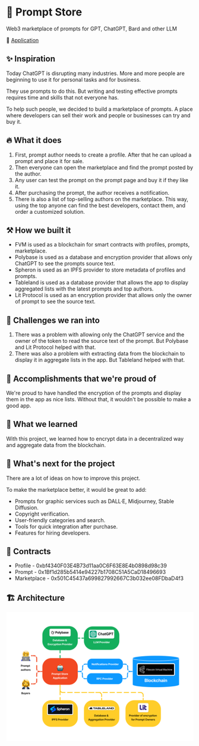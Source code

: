 # 🤖 Prompt Store

Web3 marketplace of prompts for GPT, ChatGPT, Bard and other LLM

🔗 [Application](https://prompt-store-app.vercel.app/)

## ✨ Inspiration

Today ChatGPT is disrupting many industries. More and more people are beginning to use it for personal tasks and for business.

They use prompts to do this. But writing and testing effective prompts requires time and skills that not everyone has.

To help such people, we decided to build a marketplace of prompts. A place where developers can sell their work and people or businesses can try and buy it.

## 🔥 What it does

1. First, prompt author needs to create a profile. After that he can upload a prompt and place it for sale.
2. Then everyone can open the marketplace and find the prompt posted by the author.
3. Any user can test the prompt on the prompt page and buy it if they like it.
4. After purchasing the prompt, the author receives a notification.
5. There is also a list of top-selling authors on the marketplace. This way, using the top anyone can find the best developers, contact them, and order a customized solution.

## ⚒️ How we built it

- FVM is used as a blockchain for smart contracts with profiles, prompts, marketplace.
- Polybase is used as a database and encryption provider that allows only ChatGPT to see the prompts source text.
- Spheron is used as an IPFS provider to store metadata of profiles and prompts.
- Tableland is used as a database provider that allows the app to display aggregated lists with the latest prompts and top authors.
- Lit Protocol is used as an encryption provider that allows only the owner of prompt to see the source text.

## 🗻 Challenges we ran into

1. There was a problem with allowing only the ChatGPT service and the owner of the token to read the source text of the prompt. But Polybase and Lit Protocol helped with that.
2. There was also a problem with extracting data from the blockchain to display it in aggregate lists in the app. But Tableland helped with that.

## 💪 Accomplishments that we're proud of

We're proud to have handled the encryption of the prompts and display them in the app as nice lists. Without that, it wouldn't be possible to make a good app.

## 🧠 What we learned

With this project, we learned how to encrypt data in a decentralized way and aggregate data from the blockchain.

## 🚀 What's next for the project

There are a lot of ideas on how to improve this project.

To make the marketplace better, it would be great to add:

- Prompts for graphic services such as DALL·E, Midjourney, Stable Diffusion.
- Copyright verification.
- User-friendly categories and search.
- Tools for quick integration after purchase.
- Features for hiring developers.

## 📃 Contracts

- Profile - 0xbf4340F03E4B73d11aa0C6F63E8E4b0898d98c39
- Prompt - 0x1Bf1d285b5414e94227b1708C51A5CaD18496693
- Marketplace - 0x501C45437a699827992667C3b032ee08FDbaD4f3

## 🏗️ Architecture

![Architecture](architecture.png)
